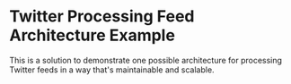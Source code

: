 # Twitter Processing Feed Architecture Example

This is a solution to demonstrate one possible architecture for processing Twitter feeds in a way that's maintainable and scalable.

